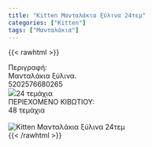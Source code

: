 ```yaml
---
title: "Kitten Μανταλάκια ξύλινα 24τεμ"
categories: ["Kitten"]
tags: ["Μανταλάκια"]
---
```

{{< rawhtml >}}

<div class="sload216"><div class="product"><div id="sistatika">Περιγραφή:</div><div class="alltext">Μανταλάκια ξύλινα.</div><div id="barcode"><div id="barimage1"></div><span id="bartext">5202576680265</span></div><div id="varos"><div id="varosimage" style="margin:0"><img src="/media/icons/tem.png"><span id="varostext">24 τεμάχια</span></div></div><div id="kivotio">ΠΕΡΙΕΧΟΜΕΝΟ ΚΙΒΩΤΙΟΥ:<br>48 τεμάχια</div><br><div class="pimg"><img alt="Kitten Μανταλάκια ξύλινα 24τεμ" title="Kitten Μανταλάκια ξύλινα 24τεμ" src="/media/images/kitten-mantalakia-ksylina-24tem.jpg"></div></div></div>
{{< /rawhtml >}}


